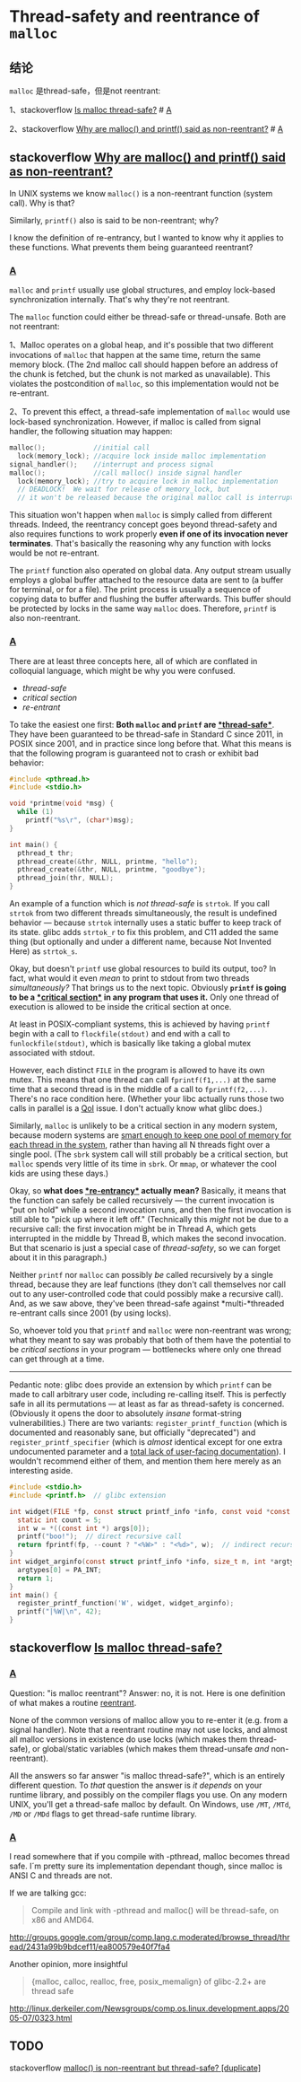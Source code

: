 # Thread-safety and reentrance of `malloc`

## 结论

`malloc` 是thread-safe，但是not reentrant:

1、stackoverflow [Is malloc thread-safe?](https://stackoverflow.com/questions/855763/is-malloc-thread-safe) # [A](https://stackoverflow.com/a/856175)

2、stackoverflow [Why are malloc() and printf() said as non-reentrant?](https://stackoverflow.com/questions/3941271/why-are-malloc-and-printf-said-as-non-reentrant) # [A](https://stackoverflow.com/a/3941563)

## stackoverflow [Why are malloc() and printf() said as non-reentrant?](https://stackoverflow.com/questions/3941271/why-are-malloc-and-printf-said-as-non-reentrant)

In UNIX systems we know `malloc()` is a non-reentrant function (system call). Why is that?

Similarly, `printf()` also is said to be non-reentrant; why?

I know the definition of re-entrancy, but I wanted to know why it applies to these functions. What prevents them being guaranteed reentrant?

### [A](https://stackoverflow.com/a/3941563)

`malloc` and `printf` usually use global structures, and employ lock-based synchronization internally. That's why they're not reentrant.

The `malloc` function could either be thread-safe or thread-unsafe. Both are not reentrant:

1、Malloc operates on a global heap, and it's possible that two different invocations of `malloc` that happen at the same time, return the same memory block. (The 2nd malloc call should happen before an address of the chunk is fetched, but the chunk is not marked as unavailable). This violates the postcondition of `malloc`, so this implementation would not be re-entrant.

2、To prevent this effect, a thread-safe implementation of `malloc` would use lock-based synchronization. However, if malloc is called from signal handler, the following situation may happen:

```c
malloc();            //initial call
  lock(memory_lock); //acquire lock inside malloc implementation
signal_handler();    //interrupt and process signal
malloc();            //call malloc() inside signal handler
  lock(memory_lock); //try to acquire lock in malloc implementation
  // DEADLOCK!  We wait for release of memory_lock, but 
  // it won't be released because the original malloc call is interrupted
```

This situation won't happen when `malloc` is simply called from different threads. Indeed, the reentrancy concept goes beyond thread-safety and also requires functions to work properly **even if one of its invocation never terminates**. That's basically the reasoning why any function with locks would be not re-entrant.

The `printf` function also operated on global data. Any output stream usually employs a global buffer attached to the resource data are sent to (a buffer for terminal, or for a file). The print process is usually a sequence of copying data to buffer and flushing the buffer afterwards. This buffer should be protected by locks in the same way `malloc` does. Therefore, `printf` is also non-reentrant.

### [A](https://stackoverflow.com/a/26873638)

There are at least three concepts here, all of which are conflated in colloquial language, which might be why you were confused.

- *thread-safe*
- *critical section*
- *re-entrant*

To take the easiest one first: **Both `malloc` and `printf` are [\*thread-safe\*](http://en.wikipedia.org/wiki/Thread_safety)**. They have been guaranteed to be thread-safe in Standard C since 2011, in POSIX since 2001, and in practice since long before that. What this means is that the following program is guaranteed not to crash or exhibit bad behavior:

```c
#include <pthread.h>
#include <stdio.h>

void *printme(void *msg) {
  while (1)
    printf("%s\r", (char*)msg);
}

int main() {
  pthread_t thr;
  pthread_create(&thr, NULL, printme, "hello");        
  pthread_create(&thr, NULL, printme, "goodbye");        
  pthread_join(thr, NULL);
}
```

An example of a function which is *not thread-safe* is `strtok`. If you call `strtok` from two different threads simultaneously, the result is undefined behavior — because `strtok` internally uses a static buffer to keep track of its state. glibc adds `strtok_r` to fix this problem, and C11 added the same thing (but optionally and under a different name, because Not Invented Here) as `strtok_s`.

Okay, but doesn't `printf` use global resources to build its output, too? In fact, what would it even *mean* to print to stdout from two threads *simultaneously?* That brings us to the next topic. Obviously **`printf` is going to be a [\*critical section\*](http://en.wikipedia.org/wiki/Critical_section) in any program that uses it.** Only one thread of execution is allowed to be inside the critical section at once.

At least in POSIX-compliant systems, this is achieved by having `printf` begin with a call to `flockfile(stdout)` and end with a call to `funlockfile(stdout)`, which is basically like taking a global mutex associated with stdout.

However, each distinct `FILE` in the program is allowed to have its own mutex. This means that one thread can call `fprintf(f1,...)` at the same time that a second thread is in the middle of a call to `fprintf(f2,...)`. There's no race condition here. (Whether your libc actually runs those two calls in parallel is a [QoI](https://www.google.com/search?q="quality+of+implementation"++c+programming+language) issue. I don't actually know what glibc does.)

Similarly, `malloc` is unlikely to be a critical section in any modern system, because modern systems are [smart enough to keep one pool of memory for each thread in the system](http://goog-perftools.sourceforge.net/doc/tcmalloc.html), rather than having all N threads fight over a single pool. (The `sbrk` system call will still probably be a critical section, but `malloc` spends very little of its time in `sbrk`. Or `mmap`, or whatever the cool kids are using these days.)

Okay, so **what does [\*re-entrancy\*](http://en.wikipedia.org/wiki/Reentrancy_(computing)) actually mean?** Basically, it means that the function can safely be called recursively — the current invocation is "put on hold" while a second invocation runs, and then the first invocation is still able to "pick up where it left off." (Technically this *might* not be due to a recursive call: the first invocation might be in Thread A, which gets interrupted in the middle by Thread B, which makes the second invocation. But that scenario is just a special case of *thread-safety*, so we can forget about it in this paragraph.)

Neither `printf` nor `malloc` can possibly *be* called recursively by a single thread, because they are leaf functions (they don't call themselves nor call out to any user-controlled code that could possibly make a recursive call). And, as we saw above, they've been thread-safe against *multi-*threaded re-entrant calls since 2001 (by using locks).

So, whoever told you that `printf` and `malloc` were non-reentrant was wrong; what they meant to say was probably that both of them have the potential to be *critical sections* in your program — bottlenecks where only one thread can get through at a time.

------

Pedantic note: glibc does provide an extension by which `printf` can be made to call arbitrary user code, including re-calling itself. This is perfectly safe in all its permutations — at least as far as thread-safety is concerned. (Obviously it opens the door to absolutely *insane* format-string vulnerabilities.) There are two variants: `register_printf_function` (which is documented and reasonably sane, but officially "deprecated") and `register_printf_specifier` (which is *almost* identical except for one extra undocumented parameter and a [total lack of user-facing documentation](https://www.sourceware.org/glibc/wiki/PrintfHooksDesign)). I wouldn't recommend either of them, and mention them here merely as an interesting aside.

```c
#include <stdio.h>
#include <printf.h>  // glibc extension

int widget(FILE *fp, const struct printf_info *info, const void *const *args) {
  static int count = 5;
  int w = *((const int *) args[0]);
  printf("boo!");  // direct recursive call
  return fprintf(fp, --count ? "<%W>" : "<%d>", w);  // indirect recursive call
}
int widget_arginfo(const struct printf_info *info, size_t n, int *argtypes) {
  argtypes[0] = PA_INT;
  return 1;
}
int main() {
  register_printf_function('W', widget, widget_arginfo);
  printf("|%W|\n", 42);
}
```

## stackoverflow [Is malloc thread-safe?](https://stackoverflow.com/questions/855763/is-malloc-thread-safe)

### [A](https://stackoverflow.com/a/856175)

Question: "is malloc reentrant"?
Answer: no, it is not. Here is one definition of what makes a routine [reentrant](http://en.wikipedia.org/wiki/Reentrant_(subroutine)).

None of the common versions of malloc allow you to re-enter it (e.g. from a signal handler). Note that a reentrant routine may not use locks, and almost all malloc versions in existence do use locks (which makes them thread-safe), or global/static variables (which makes them thread-unsafe *and* non-reentrant).

All the answers so far answer "is malloc thread-safe?", which is an entirely different question. To *that* question the answer is *it depends* on your runtime library, and possibly on the compiler flags you use. On any modern UNIX, you'll get a thread-safe malloc by default. On Windows, use `/MT`, `/MTd`, `/MD` or `/MDd` flags to get thread-safe runtime library.

### [A](https://stackoverflow.com/a/855780)

I read somewhere that if you compile with -pthread, malloc becomes thread safe. I´m pretty sure its implementation dependant though, since malloc is ANSI C and threads are not.

If we are talking gcc:

> Compile and link with -pthread and malloc() will be thread-safe, on x86 and AMD64.

http://groups.google.com/group/comp.lang.c.moderated/browse_thread/thread/2431a99b9bdcef11/ea800579e40f7fa4

Another opinion, more insightful

> {malloc, calloc, realloc, free, posix_memalign} of glibc-2.2+ are thread safe

http://linux.derkeiler.com/Newsgroups/comp.os.linux.development.apps/2005-07/0323.html



## TODO

stackoverflow [malloc() is non-reentrant but thread-safe? [duplicate]](https://stackoverflow.com/questions/8869622/malloc-is-non-reentrant-but-thread-safe)